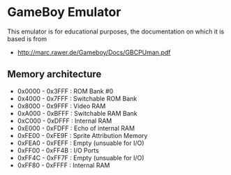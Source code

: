 # GameBoy Emulator

This emulator is for educational purposes, the documentation on which it is based is from

* http://marc.rawer.de/Gameboy/Docs/GBCPUman.pdf

## Memory architecture

* 0x0000 - 0x3FFF : ROM Bank #0
* 0x4000 - 0x7FFF : Switchable ROM Bank
* 0x8000 - 0x9FFF : Video RAM
* 0xA000 - 0xBFFF : Switchable RAM Bank
* 0xC000 - 0xDFFF : Internal RAM
* 0xE000 - 0xFDFF : Echo of internal RAM
* 0xFE00 - 0xFE9F : Sprite Attribution Memory
* 0xFEA0 - 0xFEFF : Empty (unsuable for I/O)
* 0xFF00 - 0xFF4B : I/O Ports
* 0xFF4C - 0xFF7F : Empty (unsuable for I/O)
* 0xFF80 - 0xFFFF : Internal RAM